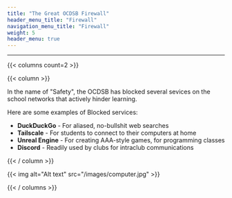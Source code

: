 ```yaml
---
title: "The Great OCDSB Firewall"
header_menu_title: "Firewall"
navigation_menu_title: "Firewall"
weight: 5
header_menu: true
---
```


---

{{< columns count=2 >}}

{{< column >}}

In the name of "Safety", the OCDSB has blocked several sevices on the school networks that actively hinder learning.

Here are some examples of Blocked services:

* **DuckDuckGo** - For aliased, no-bullshit web searches
* **Tailscale** - For students to connect to their computers at home
* **Unreal Engine** - For creating AAA-style games, for programming classes
* **Discord** - Readily used by clubs for intraclub communications

{{< / column >}}

{{< img alt="Alt text" src="/images/computer.jpg"  >}}

{{< / columns >}}





